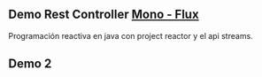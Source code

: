 ## Demo Rest Controller [Mono - Flux](DemoReactivo\README.md)
Programación reactiva en java con project reactor y el api streams.

## Demo 2
